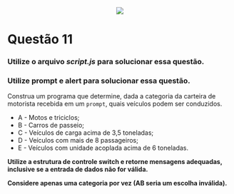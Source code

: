 <p align="center">
    <img src="https://www.infnet.edu.br/infnet/wp-content/themes/infnet.homepage//assets/img/LogoInfnetRodape.png"/>
</p>

# Questão 11

### Utilize o arquivo _script.js_ para solucionar essa questão.

### Utilize __prompt__ e __alert__ para solucionar essa questão.

Construa um programa que determine, dada a categoria da carteira de motorista recebida em um `prompt`, quais veículos podem ser conduzidos.

* A - Motos e triciclos;
* B - Carros de passeio;
* C - Veículos de carga acima de 3,5 toneladas;
* D - Veículos com mais de 8 passageiros;
* E - Veículos com unidade acoplada acima de 6 toneladas.

**Utilize a estrutura de controle switch e retorne mensagens adequadas, inclusive se a entrada de dados não for válida.**

**Considere apenas uma categoria por vez (AB seria um escolha inválida).**